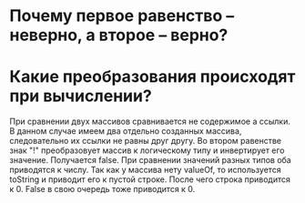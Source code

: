 # Почему первое равенство – неверно, а второе – верно?
# Какие преобразования происходят при вычислении?
При сравнении двух массивов сравнивается не содержимое а ссылки. В данном случае имеем два отдельно созданных массива, следовательно их ссылки не равны друг другу.
Во втором равенстве знак "!" преобразовует массив к логическому типу и инвертирует его значение. Получается false. При сравнении значений разных типов оба приводятся к числу. Так как у массива нету valueOf, то используется toString и приводит его к пустой строке. После чего строка приводится к 0. False в свою очередь тоже приводится к 0.
